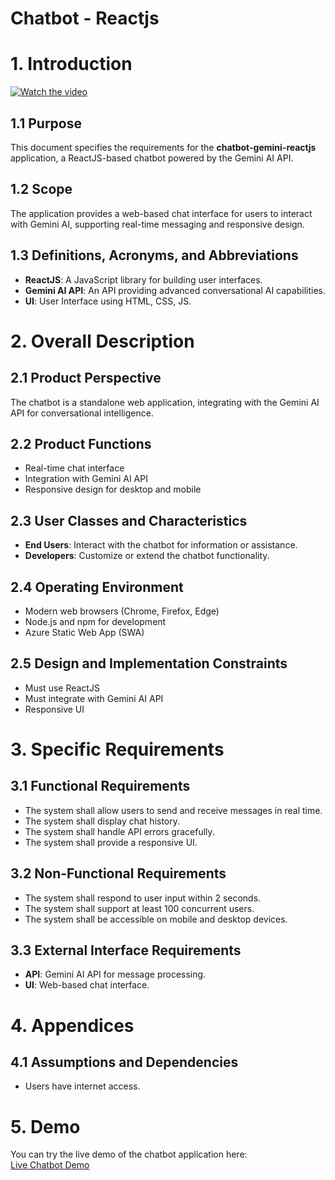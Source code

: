 # Chatbot - Reactjs
# 1. Introduction
[![Watch the video](https://img.youtube.com/vi/pwj1wfGj67s/0.jpg)](https://www.youtube.com/watch?v=pwj1wfGj67s)

## 1.1 Purpose
This document specifies the requirements for the **chatbot-gemini-reactjs** application, a ReactJS-based chatbot powered by the Gemini AI API.

## 1.2 Scope
The application provides a web-based chat interface for users to interact with Gemini AI, supporting real-time messaging and responsive design.

## 1.3 Definitions, Acronyms, and Abbreviations
- **ReactJS**: A JavaScript library for building user interfaces.
- **Gemini AI API**: An API providing advanced conversational AI capabilities.
- **UI**: User Interface using HTML, CSS, JS.

# 2. Overall Description

## 2.1 Product Perspective
The chatbot is a standalone web application, integrating with the Gemini AI API for conversational intelligence.

## 2.2 Product Functions
- Real-time chat interface  
- Integration with Gemini AI API  
- Responsive design for desktop and mobile

## 2.3 User Classes and Characteristics
- **End Users**: Interact with the chatbot for information or assistance.  
- **Developers**: Customize or extend the chatbot functionality.

## 2.4 Operating Environment
- Modern web browsers (Chrome, Firefox, Edge)  
- Node.js and npm for development  
- Azure Static Web App (SWA)

## 2.5 Design and Implementation Constraints
- Must use ReactJS  
- Must integrate with Gemini AI API  
- Responsive UI

# 3. Specific Requirements

## 3.1 Functional Requirements
- The system shall allow users to send and receive messages in real time.  
- The system shall display chat history.  
- The system shall handle API errors gracefully.  
- The system shall provide a responsive UI.

## 3.2 Non-Functional Requirements
- The system shall respond to user input within 2 seconds.  
- The system shall support at least 100 concurrent users.  
- The system shall be accessible on mobile and desktop devices.

## 3.3 External Interface Requirements
- **API**: Gemini AI API for message processing.  
- **UI**: Web-based chat interface.

# 4. Appendices

## 4.1 Assumptions and Dependencies
- Users have internet access.

# 5. Demo

You can try the live demo of the chatbot application here:  
[Live Chatbot Demo](https://red-meadow-0be088300.1.azurestaticapps.net/)
